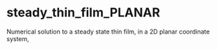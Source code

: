 # steady_thin_film_PLANAR
Numerical solution to a steady state thin film, in a 2D planar coordinate system,
